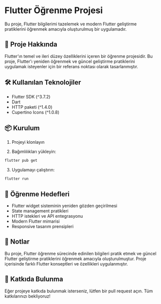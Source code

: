# Flutter Öğrenme Projesi

Bu proje, Flutter bilgilerimi tazelemek ve modern Flutter geliştirme pratiklerini öğrenmek amacıyla oluşturulmuş bir uygulamadır.

## 🚀 Proje Hakkında

Flutter'ın temel ve ileri düzey özelliklerini içeren bir öğrenme projesidir. Bu proje, Flutter'ı yeniden öğrenmek ve güncel geliştirme pratiklerini uygulamak isteyenler için bir referans noktası olarak tasarlanmıştır.

## 🛠️ Kullanılan Teknolojiler

- Flutter SDK (^3.7.2)
- Dart
- HTTP paketi (^1.4.0)
- Cupertino Icons (^1.0.8)

## 📦 Kurulum

1. Projeyi klonlayın

2. Bağımlılıkları yükleyin:

```bash
flutter pub get
```

3. Uygulamayı çalıştırın:

```bash
flutter run
```

## 🎯 Öğrenme Hedefleri

- Flutter widget sisteminin yeniden gözden geçirilmesi
- State management pratikleri
- HTTP istekleri ve API entegrasyonu
- Modern Flutter mimarisi
- Responsive tasarım prensipleri

## 📝 Notlar

Bu proje, Flutter öğrenme sürecinde edinilen bilgileri pratik etmek ve güncel Flutter geliştirme pratiklerini öğrenmek amacıyla oluşturulmuştur. Proje içerisinde farklı Flutter konseptleri ve özellikleri uygulanmıştır.

## 🤝 Katkıda Bulunma

Eğer projeye katkıda bulunmak isterseniz, lütfen bir pull request açın. Tüm katkılarınızı bekliyoruz!
